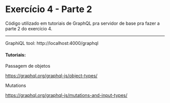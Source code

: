 # Exercício 4 - Parte 2

Código utilizado em tutoriais de GraphQL pra servidor de base pra fazer a parte 2 do exercício 4.

------

GraphiQL tool: http://localhost:4000/graphql



#### Tutoriais:

Passagem de objetos

https://graphql.org/graphql-js/object-types/



Mutations

https://graphql.org/graphql-js/mutations-and-input-types/

